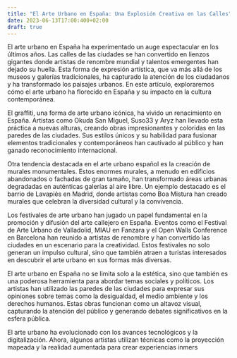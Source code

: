 ```yaml
---
title: "El Arte Urbano en España: Una Explosión Creativa en las Calles"
date: 2023-06-13T17:00:400+02:00
draft: true
---
```


El arte urbano en España ha experimentado un auge espectacular en los últimos años. Las calles de las ciudades se han convertido en lienzos gigantes donde artistas de renombre mundial y talentos emergentes han dejado su huella. Esta forma de expresión artística, que va más allá de los museos y galerías tradicionales, ha capturado la atención de los ciudadanos y ha transformado los paisajes urbanos. En este artículo, exploraremos cómo el arte urbano ha florecido en España y su impacto en la cultura contemporánea.


El graffiti, una forma de arte urbano icónica, ha vivido un renacimiento en España. Artistas como Okuda San Miguel, Suso33 y Aryz han llevado esta práctica a nuevas alturas, creando obras impresionantes y coloridas en las paredes de las ciudades. Sus estilos únicos y su habilidad para fusionar elementos tradicionales y contemporáneos han cautivado al público y han ganado reconocimiento internacional.


Otra tendencia destacada en el arte urbano español es la creación de murales monumentales. Estos enormes murales, a menudo en edificios abandonados o fachadas de gran tamaño, han transformado áreas urbanas degradadas en auténticas galerías al aire libre. Un ejemplo destacado es el barrio de Lavapiés en Madrid, donde artistas como Boa Mistura han creado murales que celebran la diversidad cultural y la convivencia.


Los festivales de arte urbano han jugado un papel fundamental en la promoción y difusión del arte callejero en España. Eventos como el Festival de Arte Urbano de Valladolid, MIAU en Fanzara y el Open Walls Conference en Barcelona han reunido a artistas de renombre y han convertido las ciudades en un escenario para la creatividad. Estos festivales no solo generan un impulso cultural, sino que también atraen a turistas interesados en descubrir el arte urbano en sus formas más diversas.


El arte urbano en España no se limita solo a la estética, sino que también es una poderosa herramienta para abordar temas sociales y políticos. Los artistas han utilizado las paredes de las ciudades para expresar sus opiniones sobre temas como la desigualdad, el medio ambiente y los derechos humanos. Estas obras funcionan como un altavoz visual, capturando la atención del público y generando debates significativos en la esfera pública.


El arte urbano ha evolucionado con los avances tecnológicos y la digitalización. Ahora, algunos artistas utilizan técnicas como la proyección mapeada y la realidad aumentada para crear experiencias inmers
<!---
Aquí tienes algunas sugerencias de imágenes que puedes incluir en tu post sobre el arte urbano en España:

Imagen de un mural colorido y llamativo en una calle española, destacando la creatividad y el talento de los artistas urbanos.
Fotografía de un artista pintando un mural en vivo durante un festival de arte urbano en España, mostrando el proceso creativo y la interacción con el público.
Imagen de un mural monumental que ha transformado un espacio urbano deteriorado en un lugar vibrante y atractivo.
Fotografía de una intervención artística que aborda un tema social o político relevante, como la igualdad de género o la protección del medio ambiente.
Captura de pantalla de una instalación de arte urbano digital utilizando proyección mapeada o realidad aumentada, destacando la fusión entre arte y tecnología.
Recuerda asegurarte de que las imágenes sean de alta calidad, estén relacionadas con el contenido del texto y tengan una buena resolución para su visualización en el post. Además, es importante que optimices las imágenes para SEO añadiendo nombres de archivo descriptivos y atributos ALT relevantes.
--->